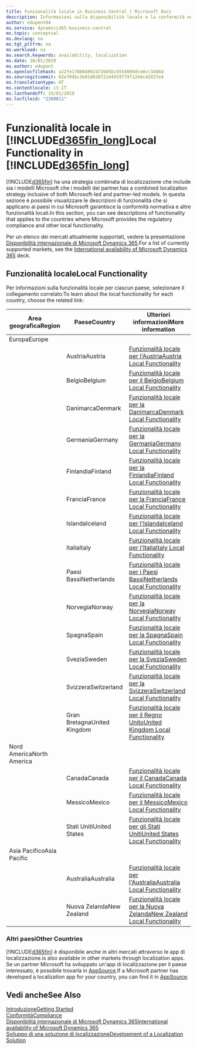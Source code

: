 ```yaml
---
title: Funzionalità locale in Business Central | Microsoft Docs
description: Informazioni sulla disponibilità locale e la conformità normativa di Dynamics 365 Business Central.
author: edupont04
ms.service: dynamics365-business-central
ms.topic: conceptual
ms.devlang: na
ms.tgt_pltfrm: na
ms.workload: na
ms.search.keywords: availability, localization
ms.date: 10/01/2019
ms.author: edupont
ms.openlocfilehash: a22fe178668892472b05bcb554989dce0cc3d46d
ms.sourcegitcommit: 02e704bc3e01d62072144919774f1244c42827e4
ms.translationtype: HT
ms.contentlocale: it-IT
ms.lasthandoff: 10/01/2019
ms.locfileid: "2300811"
---
```

# <a name="local-functionality-in-included365fin_longincludesd365fin_long_mdmd"></a><span data-ttu-id="e119c-103">Funzionalità locale in [!INCLUDE[d365fin_long](includes/d365fin_long_md.md)]</span><span class="sxs-lookup"><span data-stu-id="e119c-103">Local Functionality in [!INCLUDE[d365fin_long](includes/d365fin_long_md.md)]</span></span>
[!INCLUDE[d365fin](includes/d365fin_md.md)] <span data-ttu-id="e119c-104">ha una strategia combinata di localizzazione che include sia i modelli Microsoft che i modelli dei partner.</span><span class="sxs-lookup"><span data-stu-id="e119c-104">has a combined localization strategy inclusive of both Microsoft-led and partner-led models.</span></span> <span data-ttu-id="e119c-105">In questa sezione è possibile visualizzare le descrizioni di funzionalità che si applicano ai paesi in cui Microsoft garantisce la conformità normativa e altre funzionalità locali.</span><span class="sxs-lookup"><span data-stu-id="e119c-105">In this section, you can see descriptions of functionality that applies to the countries where Microsoft provides the regulatory compliance and other local functionality.</span></span>  

<span data-ttu-id="e119c-106">Per un elenco dei mercati attualmente supportati, vedere la presentazione [Disponibilità internazionale di Microsoft Dynamics 365](https://docs.microsoft.com/en-us/dynamics365/get-started/availability).</span><span class="sxs-lookup"><span data-stu-id="e119c-106">For a list of currently supported markets, see the [International availability of Microsoft Dynamics 365](https://docs.microsoft.com/en-us/dynamics365/get-started/availability) deck.</span></span>  

## <a name="local-functionality"></a><span data-ttu-id="e119c-107">Funzionalità locale</span><span class="sxs-lookup"><span data-stu-id="e119c-107">Local Functionality</span></span>
<span data-ttu-id="e119c-108">Per informazioni sulla funzionalità locale per ciascun paese, selezionare il collegamento correlato:</span><span class="sxs-lookup"><span data-stu-id="e119c-108">To learn about the local functionality for each country, choose the related link:</span></span>

| <span data-ttu-id="e119c-109">Area geografica</span><span class="sxs-lookup"><span data-stu-id="e119c-109">Region</span></span> | <span data-ttu-id="e119c-110">Paese</span><span class="sxs-lookup"><span data-stu-id="e119c-110">Country</span></span> | <span data-ttu-id="e119c-111">Ulteriori informazioni</span><span class="sxs-lookup"><span data-stu-id="e119c-111">More information</span></span> |
| --- | --- |--- |
| <span data-ttu-id="e119c-112">Europa</span><span class="sxs-lookup"><span data-stu-id="e119c-112">Europe</span></span> |  | |
|        | <span data-ttu-id="e119c-113">Austria</span><span class="sxs-lookup"><span data-stu-id="e119c-113">Austria</span></span> | [<span data-ttu-id="e119c-114">Funzionalità locale per l'Austria</span><span class="sxs-lookup"><span data-stu-id="e119c-114">Austria Local Functionality</span></span>](localfunctionality/austria/austria-local-functionality.md) |
|        | <span data-ttu-id="e119c-115">Belgio</span><span class="sxs-lookup"><span data-stu-id="e119c-115">Belgium</span></span> |  [<span data-ttu-id="e119c-116">Funzionalità locale per il Belgio</span><span class="sxs-lookup"><span data-stu-id="e119c-116">Belgium Local Functionality</span></span>](localfunctionality/belgium/belgium-local-functionality.md) |
|        | <span data-ttu-id="e119c-117">Danimarca</span><span class="sxs-lookup"><span data-stu-id="e119c-117">Denmark</span></span> | [<span data-ttu-id="e119c-118">Funzionalità locale per la Danimarca</span><span class="sxs-lookup"><span data-stu-id="e119c-118">Denmark Local Functionality</span></span>](localfunctionality/denmark/denmark-local-functionality.md) |
|        | <span data-ttu-id="e119c-119">Germania</span><span class="sxs-lookup"><span data-stu-id="e119c-119">Germany</span></span> | [<span data-ttu-id="e119c-120">Funzionalità locale per la Germania</span><span class="sxs-lookup"><span data-stu-id="e119c-120">Germany Local Functionality</span></span>](localfunctionality/germany/germany-local-functionality.md) |
|        | <span data-ttu-id="e119c-121">Finlandia</span><span class="sxs-lookup"><span data-stu-id="e119c-121">Finland</span></span> | [<span data-ttu-id="e119c-122">Funzionalità locale per la Finlandia</span><span class="sxs-lookup"><span data-stu-id="e119c-122">Finland Local Functionality</span></span>](localfunctionality/finland/finland-local-functionality.md) |
|        | <span data-ttu-id="e119c-123">Francia</span><span class="sxs-lookup"><span data-stu-id="e119c-123">France</span></span> | [<span data-ttu-id="e119c-124">Funzionalità locale per la Francia</span><span class="sxs-lookup"><span data-stu-id="e119c-124">France Local Functionality</span></span>](localfunctionality/france/france-local-functionality.md) |
|        | <span data-ttu-id="e119c-125">Islanda</span><span class="sxs-lookup"><span data-stu-id="e119c-125">Iceland</span></span> | [<span data-ttu-id="e119c-126">Funzionalità locale per l'Islanda</span><span class="sxs-lookup"><span data-stu-id="e119c-126">Iceland Local Functionality</span></span>](localfunctionality/iceland/iceland-local-functionality.md) |
|        | <span data-ttu-id="e119c-127">Italia</span><span class="sxs-lookup"><span data-stu-id="e119c-127">Italy</span></span> | [<span data-ttu-id="e119c-128">Funzionalità locale per l'Italia</span><span class="sxs-lookup"><span data-stu-id="e119c-128">Italy Local Functionality</span></span>](localfunctionality/italy/italy-local-functionality.md) |
|        | <span data-ttu-id="e119c-129">Paesi Bassi</span><span class="sxs-lookup"><span data-stu-id="e119c-129">Netherlands</span></span> | [<span data-ttu-id="e119c-130">Funzionalità locale per i Paesi Bassi</span><span class="sxs-lookup"><span data-stu-id="e119c-130">Netherlands Local Functionality</span></span>](localfunctionality/netherlands/netherlands-local-functionality.md) |
|        | <span data-ttu-id="e119c-131">Norvegia</span><span class="sxs-lookup"><span data-stu-id="e119c-131">Norway</span></span> | [<span data-ttu-id="e119c-132">Funzionalità locale per la Norvegia</span><span class="sxs-lookup"><span data-stu-id="e119c-132">Norway Local Functionality</span></span>](localfunctionality/norway/norway-local-functionality.md) |
|        | <span data-ttu-id="e119c-133">Spagna</span><span class="sxs-lookup"><span data-stu-id="e119c-133">Spain</span></span> | [<span data-ttu-id="e119c-134">Funzionalità locale per la Spagna</span><span class="sxs-lookup"><span data-stu-id="e119c-134">Spain Local Functionality</span></span>](localfunctionality/spain/spain-local-functionality.md) |
|        | <span data-ttu-id="e119c-135">Svezia</span><span class="sxs-lookup"><span data-stu-id="e119c-135">Sweden</span></span> | [<span data-ttu-id="e119c-136">Funzionalità locale per la Svezia</span><span class="sxs-lookup"><span data-stu-id="e119c-136">Sweden Local Functionality</span></span>](localfunctionality/sweden/sweden-local-functionality.md) |
|        | <span data-ttu-id="e119c-137">Svizzera</span><span class="sxs-lookup"><span data-stu-id="e119c-137">Switzerland</span></span> | [<span data-ttu-id="e119c-138">Funzionalità locale per la Svizzera</span><span class="sxs-lookup"><span data-stu-id="e119c-138">Switzerland Local Functionality</span></span>](localfunctionality/switzerland/switzerland-local-functionality.md) |
|        | <span data-ttu-id="e119c-139">Gran Bretagna</span><span class="sxs-lookup"><span data-stu-id="e119c-139">United Kingdom</span></span> | [<span data-ttu-id="e119c-140">Funzionalità locale per il Regno Unito</span><span class="sxs-lookup"><span data-stu-id="e119c-140">United Kingdom Local Functionality</span></span>](localfunctionality/unitedkingdom/united-kingdom-local-functionality.md) |
| <span data-ttu-id="e119c-141">Nord America</span><span class="sxs-lookup"><span data-stu-id="e119c-141">North America</span></span> |       |  |
|        | <span data-ttu-id="e119c-142">Canada</span><span class="sxs-lookup"><span data-stu-id="e119c-142">Canada</span></span>|[<span data-ttu-id="e119c-143">Funzionalità locale per il Canada</span><span class="sxs-lookup"><span data-stu-id="e119c-143">Canada Local Functionality</span></span>](localfunctionality/canada/canada-local-functionality.md) |
|        | <span data-ttu-id="e119c-144">Messico</span><span class="sxs-lookup"><span data-stu-id="e119c-144">Mexico</span></span> | [<span data-ttu-id="e119c-145">Funzionalità locale per il Messico</span><span class="sxs-lookup"><span data-stu-id="e119c-145">Mexico Local Functionality</span></span>](localfunctionality/mexico/mexico-local-functionality.md) |
|        | <span data-ttu-id="e119c-146">Stati Uniti</span><span class="sxs-lookup"><span data-stu-id="e119c-146">United States</span></span>|[<span data-ttu-id="e119c-147">Funzionalità locale per gli Stati Uniti</span><span class="sxs-lookup"><span data-stu-id="e119c-147">United States Local Functionality</span></span>](localfunctionality/unitedstates/united-states-local-functionality.md) |
| <span data-ttu-id="e119c-148">Asia Pacifico</span><span class="sxs-lookup"><span data-stu-id="e119c-148">Asia Pacific</span></span> |       |  |
|        | <span data-ttu-id="e119c-149">Australia</span><span class="sxs-lookup"><span data-stu-id="e119c-149">Australia</span></span> | [<span data-ttu-id="e119c-150">Funzionalità locale per l'Australia</span><span class="sxs-lookup"><span data-stu-id="e119c-150">Australia Local Functionality</span></span>](localfunctionality/australia/australia-local-functionality.md) |
|        | <span data-ttu-id="e119c-151">Nuova Zelanda</span><span class="sxs-lookup"><span data-stu-id="e119c-151">New Zealand</span></span> | [<span data-ttu-id="e119c-152">Funzionalità locale per la Nuova Zelanda</span><span class="sxs-lookup"><span data-stu-id="e119c-152">New Zealand Local Functionality</span></span>](localfunctionality/newzealand/new-zealand-local-functionality.md) |

### <a name="other-countries"></a><span data-ttu-id="e119c-153">Altri paesi</span><span class="sxs-lookup"><span data-stu-id="e119c-153">Other Countries</span></span>
[!INCLUDE[d365fin](includes/d365fin_md.md)] <span data-ttu-id="e119c-154">è disponibile anche in altri mercati attraverso le app di localizzazione.</span><span class="sxs-lookup"><span data-stu-id="e119c-154">is also available in other markets through localization apps.</span></span> <span data-ttu-id="e119c-155">Se un partner Microsoft ha sviluppato un'app di localizzazione per il paese interessato, è possibile trovarla in [AppSource](https://appsource.microsoft.com/en-us/product/dynamics-365-business-central/).</span><span class="sxs-lookup"><span data-stu-id="e119c-155">If a Microsoft partner has developed a localization app for your country, you can find it in [AppSource](https://appsource.microsoft.com/en-us/product/dynamics-365-business-central/).</span></span>

## <a name="see-also"></a><span data-ttu-id="e119c-156">Vedi anche</span><span class="sxs-lookup"><span data-stu-id="e119c-156">See Also</span></span>
[<span data-ttu-id="e119c-157">Introduzione</span><span class="sxs-lookup"><span data-stu-id="e119c-157">Getting Started</span></span>](product-get-started.md)  
[<span data-ttu-id="e119c-158">Conformità</span><span class="sxs-lookup"><span data-stu-id="e119c-158">Compliance</span></span>](compliance/compliance-overview.md)  
[<span data-ttu-id="e119c-159">Disponibilità internazionale di  Microsoft Dynamics 365</span><span class="sxs-lookup"><span data-stu-id="e119c-159">International availability of Microsoft Dynamics 365</span></span>](https://docs.microsoft.com/en-us/dynamics365/get-started/availability)  
[<span data-ttu-id="e119c-160">Sviluppo di una soluzione di localizzazione</span><span class="sxs-lookup"><span data-stu-id="e119c-160">Development of a Localization Solution</span></span>](/dynamics365/business-central/dev-itpro/developer/readiness/readiness-develop-localization)  
